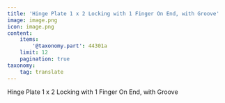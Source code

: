 ```yaml
---
title: 'Hinge Plate 1 x 2 Locking with 1 Finger On End, with Groove'
image: image.png
icon: image.png
content:
    items:
        '@taxonomy.part': 44301a
    limit: 12
    pagination: true
taxonomy:
    tag: translate
---
```


Hinge Plate 1 x 2 Locking with 1 Finger On End, with Groove

